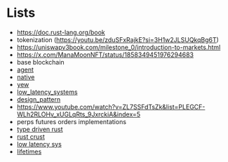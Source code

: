 # Lists

- https://doc.rust-lang.org/book
- tokenization (https://youtu.be/zduSFxRajkE?si=3H1w2JLSUQkqBg6T)
- https://uniswapv3book.com/milestone_0/introduction-to-markets.html
- https://x.com/ManaMoonNFT/status/1858349451976294683
- base blockchain
- [agent](https://github.com/ai16z/eliza)
- [native](https://www.youtube.com/watch?v=0-S5a0eXPoc)
- [yew](https://yew.rs/docs/getting-started/build-a-sample-app)
- [low_latency_systems](https://www.youtube.com/playlist?list=PLiWOUsmg3XMJY5C_LOqeznBGHc8CNg8_a)
- [design_pattern](https://www.youtube.com/watch?v=_BpmfnqjgzQ&list=PLrhzvIcii6GNjpARdnO4ueTUAVR9eMBpc&index=2)
- https://www.youtube.com/watch?v=ZL7SSFdTsZk&list=PLEGCF-WLh2RLOHv_xUGLqRts_9JxrckiA&index=5
- perps futures orders implementations
- [type driven rust](https://www.youtube.com/watch?v=bnnacleqg6k)
- [rust crust](https://www.youtube.com/watch?v=8O0Nt9qY_vo)
- [low latency sys](https://www.youtube.com/watch?v=8uAW5FQtcvE)
- [lifetimes](https://github.com/pretzelhammer/rust-blog/blob/master/posts/common-rust-lifetime-misconceptions.md#common-rust-lifetime-misconceptions)
